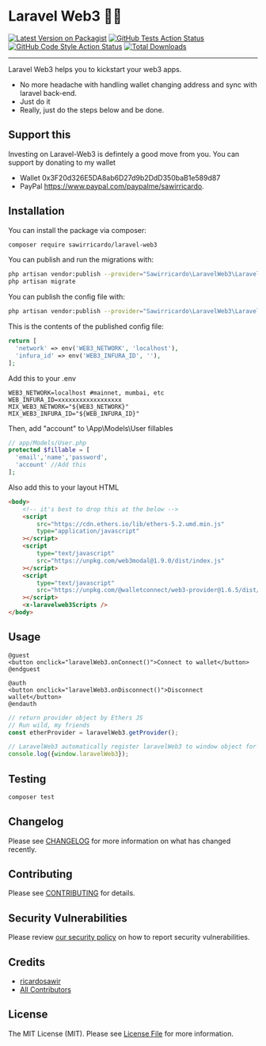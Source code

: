 # Laravel Web3 🚀🌝

[![Latest Version on Packagist](https://img.shields.io/packagist/v/sawirricardo/laravel-web3.svg?style=flat-square)](https://packagist.org/packages/sawirricardo/laravel-web3)
[![GitHub Tests Action Status](https://img.shields.io/github/workflow/status/sawirricardo/laravel-web3/run-tests?label=tests)](https://github.com/sawirricardo/laravel-web3/actions?query=workflow%3Arun-tests+branch%3Amain)
[![GitHub Code Style Action Status](https://img.shields.io/github/workflow/status/sawirricardo/laravel-web3/Check%20&%20fix%20styling?label=code%20style)](https://github.com/sawirricardo/laravel-web3/actions?query=workflow%3A"Check+%26+fix+styling"+branch%3Amain)
[![Total Downloads](https://img.shields.io/packagist/dt/sawirricardo/laravel-web3.svg?style=flat-square)](https://packagist.org/packages/sawirricardo/laravel-web3)

---

Laravel Web3 helps you to kickstart your web3 apps.

-   No more headache with handling wallet changing address and sync with laravel back-end.
-   Just do it
-   Really, just do the steps below and be done.

## Support this

Investing on Laravel-Web3 is defintely a good move from you. You can support by donating to my wallet

-   Wallet 0x3F20d326E5DA8ab6D27d9b2DdD350baB1e589d87
-   PayPal https://www.paypal.com/paypalme/sawirricardo.

## Installation

You can install the package via composer:

```bash
composer require sawirricardo/laravel-web3
```

You can publish and run the migrations with:

```bash
php artisan vendor:publish --provider="Sawirricardo\LaravelWeb3\LaravelWeb3ServiceProvider" --tag="laravel-web3-migrations"
php artisan migrate
```

You can publish the config file with:

```bash
php artisan vendor:publish --provider="Sawirricardo\LaravelWeb3\LaravelWeb3ServiceProvider" --tag="laravel-web3-config"
```

This is the contents of the published config file:

```php
return [
  'network' => env('WEB3_NETWORK', 'localhost'),
  'infura_id' => env('WEB3_INFURA_ID', ''),
];
```

Add this to your .env

```env
WEB3_NETWORK=localhost #mainnet, mumbai, etc
WEB_INFURA_ID=xxxxxxxxxxxxxxxxxx
MIX_WEB3_NETWORK="${WEB3_NETWORK}"
MIX_WEB3_INFURA_ID="${WEB_INFURA_ID}"
```

Then, add "account" to \App\Models\User fillables

```php
// app/Models/User.php
protected $fillable = [
  'email','name','password',
  'account' //Add this
];
```

Also add this to your layout HTML

```html
<body>
    <!-- it's best to drop this at the below -->
    <script
        src="https://cdn.ethers.io/lib/ethers-5.2.umd.min.js"
        type="application/javascript"
    ></script>
    <script
        type="text/javascript"
        src="https://unpkg.com/web3modal@1.9.0/dist/index.js"
    ></script>
    <script
        type="text/javascript"
        src="https://unpkg.com/@walletconnect/web3-provider@1.6.5/dist/umd/index.min.js"
    ></script>
    <x-laravelweb3Scripts />
</body>
```

## Usage

```blade
@guest
<button onclick="laravelWeb3.onConnect()">Connect to wallet</button>
@endguest

@auth
<button onclick="laravelWeb3.onDisconnect()">Disconnect wallet</button>
@endauth
```

```js
// return provider object by Ethers JS
// Run wild, my friends
const etherProvider = laravelWeb3.getProvider();

// LaravelWeb3 automatically register laravelWeb3 to window object for you to play.
console.log({window.laravelWeb3});
```

## Testing

```bash
composer test
```

## Changelog

Please see [CHANGELOG](CHANGELOG.md) for more information on what has changed recently.

## Contributing

Please see [CONTRIBUTING](.github/CONTRIBUTING.md) for details.

## Security Vulnerabilities

Please review [our security policy](../../security/policy) on how to report security vulnerabilities.

## Credits

-   [ricardosawir](https://github.com/sawirricardo)
-   [All Contributors](../../contributors)

## License

The MIT License (MIT). Please see [License File](LICENSE.md) for more information.
